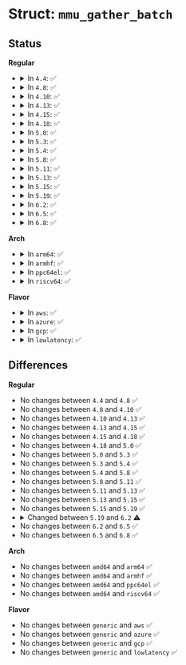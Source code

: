 # Struct: <code>mmu_gather_batch</code>

## Status
<b>Regular</b>
<ul>
<li>
<details>
<summary>In <code>4.4</code>: ✅</summary>

```c
struct mmu_gather_batch {
    struct mmu_gather_batch *next;
    unsigned int nr;
    unsigned int max;
    struct page * pages[0];
};
```
</details>
</li>
<li>
<details>
<summary>In <code>4.8</code>: ✅</summary>

```c
struct mmu_gather_batch {
    struct mmu_gather_batch *next;
    unsigned int nr;
    unsigned int max;
    struct page * pages[0];
};
```
</details>
</li>
<li>
<details>
<summary>In <code>4.10</code>: ✅</summary>

```c
struct mmu_gather_batch {
    struct mmu_gather_batch *next;
    unsigned int nr;
    unsigned int max;
    struct page * pages[0];
};
```
</details>
</li>
<li>
<details>
<summary>In <code>4.13</code>: ✅</summary>

```c
struct mmu_gather_batch {
    struct mmu_gather_batch *next;
    unsigned int nr;
    unsigned int max;
    struct page * pages[0];
};
```
</details>
</li>
<li>
<details>
<summary>In <code>4.15</code>: ✅</summary>

```c
struct mmu_gather_batch {
    struct mmu_gather_batch *next;
    unsigned int nr;
    unsigned int max;
    struct page * pages[0];
};
```
</details>
</li>
<li>
<details>
<summary>In <code>4.18</code>: ✅</summary>

```c
struct mmu_gather_batch {
    struct mmu_gather_batch *next;
    unsigned int nr;
    unsigned int max;
    struct page * pages[0];
};
```
</details>
</li>
<li>
<details>
<summary>In <code>5.0</code>: ✅</summary>

```c
struct mmu_gather_batch {
    struct mmu_gather_batch *next;
    unsigned int nr;
    unsigned int max;
    struct page * pages[0];
};
```
</details>
</li>
<li>
<details>
<summary>In <code>5.3</code>: ✅</summary>

```c
struct mmu_gather_batch {
    struct mmu_gather_batch *next;
    unsigned int nr;
    unsigned int max;
    struct page * pages[0];
};
```
</details>
</li>
<li>
<details>
<summary>In <code>5.4</code>: ✅</summary>

```c
struct mmu_gather_batch {
    struct mmu_gather_batch *next;
    unsigned int nr;
    unsigned int max;
    struct page * pages[0];
};
```
</details>
</li>
<li>
<details>
<summary>In <code>5.8</code>: ✅</summary>

```c
struct mmu_gather_batch {
    struct mmu_gather_batch *next;
    unsigned int nr;
    unsigned int max;
    struct page * pages[0];
};
```
</details>
</li>
<li>
<details>
<summary>In <code>5.11</code>: ✅</summary>

```c
struct mmu_gather_batch {
    struct mmu_gather_batch *next;
    unsigned int nr;
    unsigned int max;
    struct page * pages[0];
};
```
</details>
</li>
<li>
<details>
<summary>In <code>5.13</code>: ✅</summary>

```c
struct mmu_gather_batch {
    struct mmu_gather_batch *next;
    unsigned int nr;
    unsigned int max;
    struct page * pages[0];
};
```
</details>
</li>
<li>
<details>
<summary>In <code>5.15</code>: ✅</summary>

```c
struct mmu_gather_batch {
    struct mmu_gather_batch *next;
    unsigned int nr;
    unsigned int max;
    struct page * pages[0];
};
```
</details>
</li>
<li>
<details>
<summary>In <code>5.19</code>: ✅</summary>

```c
struct mmu_gather_batch {
    struct mmu_gather_batch *next;
    unsigned int nr;
    unsigned int max;
    struct page * pages[0];
};
```
</details>
</li>
<li>
<details>
<summary>In <code>6.2</code>: ✅</summary>

```c
struct mmu_gather_batch {
    struct mmu_gather_batch *next;
    unsigned int nr;
    unsigned int max;
    struct encoded_page * encoded_pages[0];
};
```
</details>
</li>
<li>
<details>
<summary>In <code>6.5</code>: ✅</summary>

```c
struct mmu_gather_batch {
    struct mmu_gather_batch *next;
    unsigned int nr;
    unsigned int max;
    struct encoded_page * encoded_pages[0];
};
```
</details>
</li>
<li>
<details>
<summary>In <code>6.8</code>: ✅</summary>

```c
struct mmu_gather_batch {
    struct mmu_gather_batch *next;
    unsigned int nr;
    unsigned int max;
    struct encoded_page * encoded_pages[0];
};
```
</details>
</li>
</ul>
<b>Arch</b>
<ul>
<li>
<details>
<summary>In <code>arm64</code>: ✅</summary>

```c
struct mmu_gather_batch {
    struct mmu_gather_batch *next;
    unsigned int nr;
    unsigned int max;
    struct page * pages[0];
};
```
</details>
</li>
<li>
<details>
<summary>In <code>armhf</code>: ✅</summary>

```c
struct mmu_gather_batch {
    struct mmu_gather_batch *next;
    unsigned int nr;
    unsigned int max;
    struct page * pages[0];
};
```
</details>
</li>
<li>
<details>
<summary>In <code>ppc64el</code>: ✅</summary>

```c
struct mmu_gather_batch {
    struct mmu_gather_batch *next;
    unsigned int nr;
    unsigned int max;
    struct page * pages[0];
};
```
</details>
</li>
<li>
<details>
<summary>In <code>riscv64</code>: ✅</summary>

```c
struct mmu_gather_batch {
    struct mmu_gather_batch *next;
    unsigned int nr;
    unsigned int max;
    struct page * pages[0];
};
```
</details>
</li>
</ul>
<b>Flavor</b>
<ul>
<li>
<details>
<summary>In <code>aws</code>: ✅</summary>

```c
struct mmu_gather_batch {
    struct mmu_gather_batch *next;
    unsigned int nr;
    unsigned int max;
    struct page * pages[0];
};
```
</details>
</li>
<li>
<details>
<summary>In <code>azure</code>: ✅</summary>

```c
struct mmu_gather_batch {
    struct mmu_gather_batch *next;
    unsigned int nr;
    unsigned int max;
    struct page * pages[0];
};
```
</details>
</li>
<li>
<details>
<summary>In <code>gcp</code>: ✅</summary>

```c
struct mmu_gather_batch {
    struct mmu_gather_batch *next;
    unsigned int nr;
    unsigned int max;
    struct page * pages[0];
};
```
</details>
</li>
<li>
<details>
<summary>In <code>lowlatency</code>: ✅</summary>

```c
struct mmu_gather_batch {
    struct mmu_gather_batch *next;
    unsigned int nr;
    unsigned int max;
    struct page * pages[0];
};
```
</details>
</li>
</ul>

## Differences
<b>Regular</b>
<ul>
<li>
No changes between <code>4.4</code> and <code>4.8</code> ✅
</li>
<li>
No changes between <code>4.8</code> and <code>4.10</code> ✅
</li>
<li>
No changes between <code>4.10</code> and <code>4.13</code> ✅
</li>
<li>
No changes between <code>4.13</code> and <code>4.15</code> ✅
</li>
<li>
No changes between <code>4.15</code> and <code>4.18</code> ✅
</li>
<li>
No changes between <code>4.18</code> and <code>5.0</code> ✅
</li>
<li>
No changes between <code>5.0</code> and <code>5.3</code> ✅
</li>
<li>
No changes between <code>5.3</code> and <code>5.4</code> ✅
</li>
<li>
No changes between <code>5.4</code> and <code>5.8</code> ✅
</li>
<li>
No changes between <code>5.8</code> and <code>5.11</code> ✅
</li>
<li>
No changes between <code>5.11</code> and <code>5.13</code> ✅
</li>
<li>
No changes between <code>5.13</code> and <code>5.15</code> ✅
</li>
<li>
No changes between <code>5.15</code> and <code>5.19</code> ✅
</li>
<li>
<details>
<summary>Changed between <code>5.19</code> and <code>6.2</code> ⚠️</summary>
<ul>
<li>
<b>Field added. </b>
<code>struct encoded_page * encoded_pages[0]</code>
</li>
<li>
<b>Field removed. </b>
<code>struct page * pages[0]</code>
</li>
</ul>
</details>
</li>
<li>
No changes between <code>6.2</code> and <code>6.5</code> ✅
</li>
<li>
No changes between <code>6.5</code> and <code>6.8</code> ✅
</li>
</ul>
<b>Arch</b>
<ul>
<li>
No changes between <code>amd64</code> and <code>arm64</code> ✅
</li>
<li>
No changes between <code>amd64</code> and <code>armhf</code> ✅
</li>
<li>
No changes between <code>amd64</code> and <code>ppc64el</code> ✅
</li>
<li>
No changes between <code>amd64</code> and <code>riscv64</code> ✅
</li>
</ul>
<b>Flavor</b>
<ul>
<li>
No changes between <code>generic</code> and <code>aws</code> ✅
</li>
<li>
No changes between <code>generic</code> and <code>azure</code> ✅
</li>
<li>
No changes between <code>generic</code> and <code>gcp</code> ✅
</li>
<li>
No changes between <code>generic</code> and <code>lowlatency</code> ✅
</li>
</ul>
